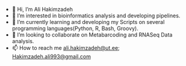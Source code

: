 - 👋 Hi, I’m Ali Hakimzadeh
- 👀 I’m interested in bioinformatics analysis and developing pipelines.  
- 🌱 I’m currently learning and developing my Scripts on several programming languages(Python, R, Bash, Groovy). 
- 💞️ I’m looking to collaborate on Metabarcoding and RNASeq Data analysis.
- 📫 How to reach me 
ali.hakimzadeh@ut.ee; Hakimzadeh.ali993@gmail.com

<!---
alihkz94/alihkz94 is a ✨ special ✨ repository because its `README.md` (this file) appears on your GitHub profile.
You can click the Preview link to take a look at your changes.
--->
